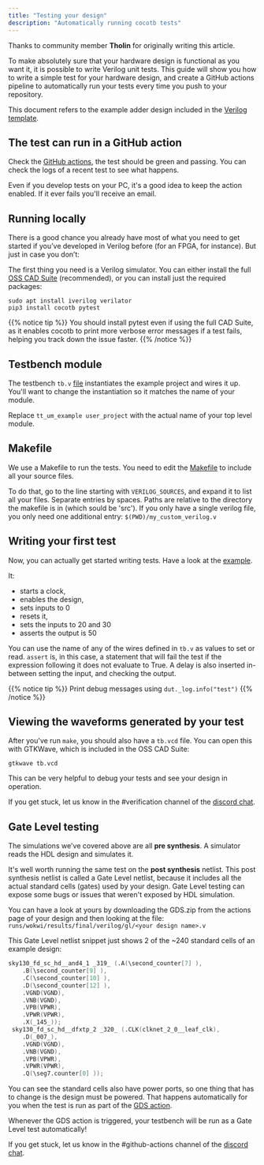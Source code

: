 ```yaml
---
title: "Testing your design"
description: "Automatically running cocotb tests"
---
```


Thanks to community member **Tholin** for originally writing this article.

To make absolutely sure that your hardware design is functional as you want it, it is possible to write Verilog unit tests. This guide will show you how to write a simple test for your hardware design, and create a GitHub actions pipeline to automatically run your tests every time you push to your repository.

This document refers to the example adder design included in the [Verilog template](https://github.com/TinyTapeout/tt06-verilog-template/tree/main).

## The test can run in a GitHub action

Check the [GitHub actions](https://github.com/TinyTapeout/tt06-verilog-template/actions), the test should be green and passing. You can check the logs of a recent test to see what happens. 

Even if you develop tests on your PC, it's a good idea to keep the action enabled. If it ever fails you'll receive an email.

## Running locally

There is a good chance you already have most of what you need to get started if you’ve developed in Verilog before (for an FPGA, for instance). But just in case you don’t:

The first thing you need is a Verilog simulator. You can either install the full [OSS CAD Suite](https://github.com/YosysHQ/oss-cad-suite-build) (recommended), or you can install just the required packages:

```
sudo apt install iverilog verilator
pip3 install cocotb pytest
```

{{% notice tip %}}
You should install pytest even if using the full CAD Suite, as it enables cocotb to print more verbose error messages if a test fails, helping you track down the issue faster.
{{% /notice %}}

## Testbench module

The testbench `tb.v` [file](https://github.com/TinyTapeout/tt06-verilog-template/blob/main/test/tb.v#L26) instantiates the example project and wires it up. You'll want to change the instantiation so it matches the name of your module.

Replace `tt_um_example user_project` with the actual name of your top level module. 

## Makefile

We use a Makefile to run the tests. You need to edit the [Makefile](https://github.com/TinyTapeout/tt06-verilog-template/blob/main/test/Makefile#L8) to include all your source files.

To do that, go to the line starting with `VERILOG_SOURCES`, and expand it to list all your files. Separate entries by spaces. Paths are relative to the directory the makefile is in (which sould be 'src'). If you only have a single verilog file, you only need one additional entry: `$(PWD)/my_custom_verilog.v`

## Writing your first test

Now, you can actually get started writing tests. Have a look at the [example](https://github.com/TinyTapeout/tt06-verilog-template/blob/main/test/test.py).

It:

* starts a clock, 
* enables the design, 
* sets inputs to 0
* resets it,
* sets the inputs to 20 and 30
* asserts the output is 50

You can use the name of any of the wires defined in `tb.v` as values to set or read. `assert` is, in this case, a statement that will fail the test if the expression following it does not evaluate to True. A delay is also inserted in-between setting the input, and checking the output.

{{% notice tip %}}
Print debug messages using `dut._log.info("test")`
{{% /notice %}}

## Viewing the waveforms generated by your test

After you've run `make`, you should also have a `tb.vcd` file. You can open this with GTKWave, which is included in the OSS CAD Suite:

```shell
gtkwave tb.vcd
```

This can be very helpful to debug your tests and see your design in operation.

If you get stuck, let us know in the #verification channel of the [discord chat](https://discord.gg/U8fAcjxCYY).

## Gate Level testing

The simulations we've covered above are all **pre synthesis**. A simulator reads the HDL design and simulates it.

It's well worth running the same test on the **post synthesis** netlist. 
This post synthesis netlist is called a Gate Level netlist, because it includes all the actual standard cells (gates) used by your design. 
Gate Level testing can expose some bugs or issues that weren't exposed by HDL simulation.

You can have a look at yours by downloading the GDS.zip from the actions page of your design and then looking at the file: `runs/wokwi/results/final/verilog/gl/<your design name>.v`

This Gate Level netlist snippet just shows 2 of the ~240 standard cells of an example design:

```verilog
sky130_fd_sc_hd__and4_1 _319_ (.A(\second_counter[7] ),
    .B(\second_counter[9] ),
    .C(\second_counter[10] ),
    .D(\second_counter[12] ),
    .VGND(VGND),
    .VNB(VGND),
    .VPB(VPWR),
    .VPWR(VPWR),
    .X(_145_));
 sky130_fd_sc_hd__dfxtp_2 _320_ (.CLK(clknet_2_0__leaf_clk),
    .D(_007_),
    .VGND(VGND),
    .VNB(VGND),
    .VPB(VPWR),
    .VPWR(VPWR),
    .Q(\seg7.counter[0] ));
```

You can see the standard cells also have power ports, so one thing that has to change is the design must be powered. That happens automatically for you when the test is run as part of the [GDS action](https://github.com/TinyTapeout/tt06-verilog-template/blob/main/.github/workflows/gds.yaml#L26).

Whenever the GDS action is triggered, your testbench will be run as a Gate Level test automatically!

If you get stuck, let us know in the #github-actions channel of the [discord chat](https://discord.gg/U8fAcjxCYY).
